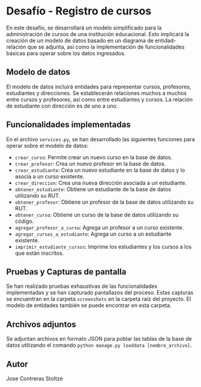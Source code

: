 # Desafío - Registro de cursos

En este desafío, se desarrollará un modelo simplificado para la administración de cursos de una institución educacional. Esto implicará la creación de un modelo de datos basado en un diagrama de entidad-relación que se adjunta, así como la implementación de funcionalidades básicas para operar sobre los datos ingresados.

## Modelo de datos

El modelo de datos incluirá entidades para representar cursos, profesores, estudiantes y direcciones. Se establecerán relaciones muchos a muchos entre cursos y profesores, así como entre estudiantes y cursos. La relación de estudiante con dirección es de uno a uno.

## Funcionalidades implementadas

En el archivo `services.py`, se han desarrollado las siguientes funciones para operar sobre el modelo de datos:

- `crear_curso`: Permite crear un nuevo curso en la base de datos.
- `crear_profesor`: Crea un nuevo profesor en la base de datos.
- `crear_estudiante`: Crea un nuevo estudiante en la base de datos y lo asocia a un curso existente.
- `crear_direccion`: Crea una nueva dirección asociada a un estudiante.
- `obtener_estudiante`: Obtiene un estudiante de la base de datos utilizando su RUT.
- `obtener_profesor`: Obtiene un profesor de la base de datos utilizando su RUT.
- `obtener_curso`: Obtiene un curso de la base de datos utilizando su código.
- `agregar_profesor_a_curso`: Agrega un profesor a un curso existente.
- `agregar_cursos_a_estudiante`: Agrega un curso a un estudiante existente.
- `imprimir_estudiante_cursos`: Imprime los estudiantes y los cursos a los que están inscritos.

## Pruebas y Capturas de pantalla

Se han realizado pruebas exhaustivas de las funcionalidades implementadas y se han capturado pantallazos del proceso. Estas capturas se encuentran en la carpeta `screenshots` en la carpeta raíz del proyecto. El modelo de entidades también se puede encontrar en esta carpeta.

## Archivos adjuntos

Se adjuntan archivos en formato JSON para poblar las tablas de la base de datos utilizando el comando `python manage.py loaddata [nombre_archivo]`.

## Autor

Jose Contreras Stoltze
